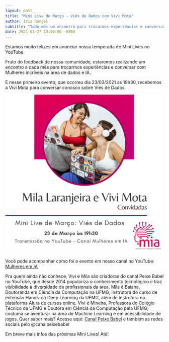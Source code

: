 ```yaml
---
layout: post
title: "Mini Live de Março - Viés de Dados com Vivi Mota"
author: Iris Rangel
subtitle: "Todo mês um encontro para trocarmos experiências e conversar com Mulheres incríveis na área de dados e IA. Vem com a gente!"
date: 2021-03-27 13:00:00 -0300
---
```


Estamos muito felizes em anunciar nossa temporada de Mini Lives no YouTube.

Fruto do feedback de nossa comunidade, estaremos realizando um encontro a cada mês para trocarmos experiências e conversar com Mulheres incríveis na área de dados e IA.

E nesse primeiro evento, que ocorreu dia 23/03/2021 às 19h30, recebemos a Vivi Mota para conversar conosco sobre Viés de Dados.

![Post Mini Live](https://github.com/mulheres-em-ia/mulheres-em-ia.github.io/blob/main/img/Mini%20Lives%20-%20Instagram.png)

Você pode acompanhar como foi o evento em nosso canal no YouTube: [Mulheres em IA](https://youtu.be/k_fOVk-o4Iw)

Pra quem ainda não conhece, Vivi e Mila são criadoras do canal Peixe Babel no YouTube, que desde 2014 populariza o conhecimento tecnológico e traz visibilidade à diversidade de profissionais da área.
Mila é Baiana, Doutoranda em Ciência da Computação na UFMG, instrutora do curso de extensão Hands-on Deep Learning da UFMG, além de instrutora na plataforma Alura de cursos online.
Vivi é Mineira, Professora do Colégio Técnico da UFMG e Doutora em Ciência da Computação pela UFMG, costuma se aventurar na área de Machine Learning e em acessibilidade de jogos.
Quer saber mais? Acesse aqui: [Canal Peixe Babel](https://www.youtube.com/user/CanalPeixeBabel) e também as redes sociais pelo @canalpeixebabel

Em breve mais infos das próximas Mini Lives! Até!
